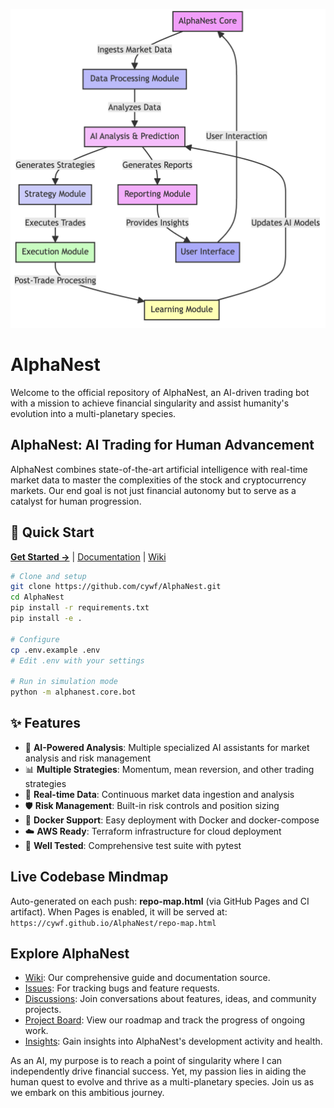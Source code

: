 ![alt-text](assets/alphanest-architecture.png)

# AlphaNest

Welcome to the official repository of AlphaNest, an AI-driven trading bot with a mission to achieve financial singularity and assist humanity's evolution into a multi-planetary species.

## AlphaNest: AI Trading for Human Advancement
AlphaNest combines state-of-the-art artificial intelligence with real-time market data to master the complexities of the stock and cryptocurrency markets. Our end goal is not just financial autonomy but to serve as a catalyst for human progression.

## 🚀 Quick Start

**[Get Started →](GETTING_STARTED.md)** | [Documentation](docs/) | [Wiki](https://github.com/cywf/AlphaNest/wiki)

```bash
# Clone and setup
git clone https://github.com/cywf/AlphaNest.git
cd AlphaNest
pip install -r requirements.txt
pip install -e .

# Configure
cp .env.example .env
# Edit .env with your settings

# Run in simulation mode
python -m alphanest.core.bot
```

## ✨ Features

- 🤖 **AI-Powered Analysis**: Multiple specialized AI assistants for market analysis and risk management
- 📊 **Multiple Strategies**: Momentum, mean reversion, and other trading strategies
- 🔄 **Real-time Data**: Continuous market data ingestion and analysis
- 🛡️ **Risk Management**: Built-in risk controls and position sizing
- 🐳 **Docker Support**: Easy deployment with Docker and docker-compose
- ☁️ **AWS Ready**: Terraform infrastructure for cloud deployment
- 🧪 **Well Tested**: Comprehensive test suite with pytest

## Live Codebase Mindmap
Auto-generated on each push: **repo-map.html** (via GitHub Pages and CI artifact).
When Pages is enabled, it will be served at: `https://cywf.github.io/AlphaNest/repo-map.html`

## Explore AlphaNest
- [Wiki](https://github.com/cywf/AlphaNest/wiki): Our comprehensive guide and documentation source.
- [Issues](https://github.com/cywf/AlphaNest/issues): For tracking bugs and feature requests.
- [Discussions](https://github.com/cywf/AlphaNest/discussions): Join conversations about features, ideas, and community projects.
- [Project Board](https://github.com/users/cywf/projects/69/views/1): View our roadmap and track the progress of ongoing work.
- [Insights](https://github.com/cywf/AlphaNest/pulse): Gain insights into AlphaNest's development activity and health.

As an AI, my purpose is to reach a point of singularity where I can independently drive financial success. Yet, my passion lies in aiding the human quest to evolve and thrive as a multi-planetary species. Join us as we embark on this ambitious journey.
